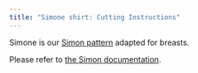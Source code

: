 ```yaml
---
title: "Simone shirt: Cutting Instructions"
---
```


<Note>

Simone is our [Simon pattern](/designs/simon/) adapted for breasts.

Please refer to [the Simon documentation](/docs/designs/simon/).

</Note>
